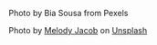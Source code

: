 Photo by Bia Sousa from Pexels

<span>Photo by <a href="https://unsplash.com/@melodyjacob1?utm_source=unsplash&amp;utm_medium=referral&amp;utm_content=creditCopyText">Melody Jacob</a> on <a href="https://unsplash.com/?utm_source=unsplash&amp;utm_medium=referral&amp;utm_content=creditCopyText">Unsplash</a></span>